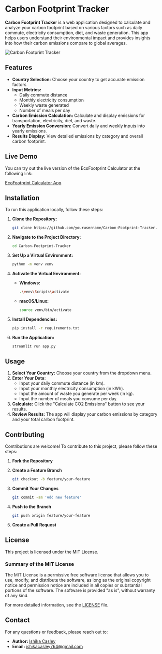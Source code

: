 # Carbon Footprint Tracker

**Carbon Footprint Tracker** is a web application designed to calculate and analyze your carbon footprint based on various factors such as daily commute, electricity consumption, diet, and waste generation. This app helps users understand their environmental impact and provides insights into how their carbon emissions compare to global averages.

![Carbon Footprint Tracker](path/to/your/image.png)  <!-- Replace with your project image -->

## Features

- **Country Selection:** Choose your country to get accurate emission factors.
- **Input Metrics:**
  - Daily commute distance
  - Monthly electricity consumption
  - Weekly waste generated
  - Number of meals per day
- **Carbon Emission Calculation:** Calculate and display emissions for transportation, electricity, diet, and waste.
- **Yearly Emission Conversion:** Convert daily and weekly inputs into yearly emissions.
- **Results Display:** View detailed emissions by category and overall carbon footprint.

## Live Demo

You can try out the live version of the EcoFootprint Calculator at the following link:

[EcoFootprint Calculator App](https://ishikacasley14-ecofootprint-calculator-app-pfhoe6.streamlit.app/)

## Installation

To run this application locally, follow these steps:

1. **Clone the Repository:**

    ```bash
    git clone https://github.com/yourusername/Carbon-Footprint-Tracker.git
    ```

2. **Navigate to the Project Directory:**

    ```bash
    cd Carbon-Footprint-Tracker
    ```

3. **Set Up a Virtual Environment:**

    ```bash
    python -m venv venv
    ```

4. **Activate the Virtual Environment:**

    - **Windows:**

        ```bash
        .\venv\Scripts\activate
        ```

    - **macOS/Linux:**

        ```bash
        source venv/bin/activate
        ```

5. **Install Dependencies:**

    ```bash
    pip install -r requirements.txt
    ```

6. **Run the Application:**

    ```bash
    streamlit run app.py
    ```

## Usage

1. **Select Your Country:** Choose your country from the dropdown menu.
2. **Enter Your Data:**
   - Input your daily commute distance (in km).
   - Input your monthly electricity consumption (in kWh).
   - Input the amount of waste you generate per week (in kg).
   - Input the number of meals you consume per day.
3. **Calculate:** Click the "Calculate CO2 Emissions" button to see your results.
4. **Review Results:** The app will display your carbon emissions by category and your total carbon footprint.

## Contributing

Contributions are welcome! To contribute to this project, please follow these steps:

1. **Fork the Repository**
2. **Create a Feature Branch**

    ```bash
    git checkout -b feature/your-feature
    ```

3. **Commit Your Changes**

    ```bash
    git commit -am 'Add new feature'
    ```

4. **Push to the Branch**

    ```bash
    git push origin feature/your-feature
    ```

5. **Create a Pull Request**

## License

This project is licensed under the MIT License. 

### Summary of the MIT License

The MIT License is a permissive free software license that allows you to use, modify, and distribute the software, as long as the original copyright notice and permission notice are included in all copies or substantial portions of the software. The software is provided "as is", without warranty of any kind.

For more detailed information, see the [LICENSE](LICENSE) file.


## Contact

For any questions or feedback, please reach out to:

- **Author:** [Ishika Casley](https://github.com/yishikacasley14)
- **Email:** ishikacasley764@gmail.com
